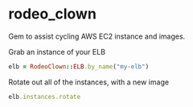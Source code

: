 rodeo_clown
===========

Gem to assist cycling AWS EC2 instance and images.

Grab an instance of your ELB
```ruby
elb = RodeoClown::ELB.by_name("my-elb")
```

Rotate out all of the instances, with a new image
```ruby
elb.instances.rotate
```
